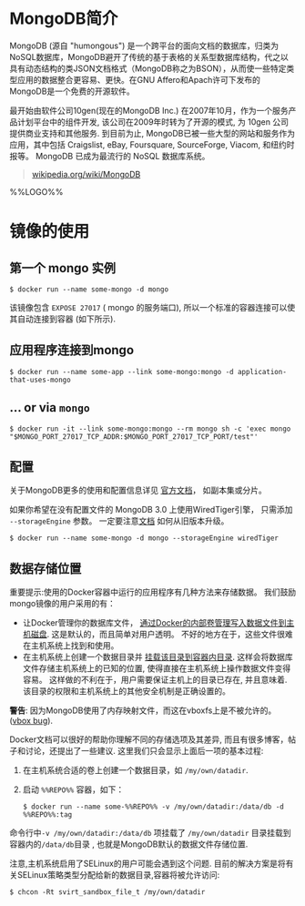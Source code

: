 # MongoDB简介

MongoDB (源自 "humongous") 是一个跨平台的面向文档的数据库，归类为NoSQL数据库，MongoDB避开了传统的基于表格的关系型数据库结构，代之以具有动态结构的类JSON文档格式（MongoDB称之为BSON），从而使一些特定类型应用的数据整合更容易、更快。在GNU Affero和Apach许可下发布的MongoDB是一个免费的开源软件。

最开始由软件公司10gen(现在的MongoDB Inc.) 在2007年10月，作为一个服务产品计划平台中的组件开发,  该公司在2009年时转为了开源的模式, 为 10gen 公司提供商业支持和其他服务. 到目前为止, MongoDB已被一些大型的网站和服务作为应用，其中包括 Craigslist, eBay, Foursquare, SourceForge, Viacom, 和纽约时报等。 MongoDB 已成为最流行的 NoSQL 数据库系统。

> [wikipedia.org/wiki/MongoDB](https://en.wikipedia.org/wiki/MongoDB)

%%LOGO%%

# 镜像的使用

## 第一个 mongo 实例

```console
$ docker run --name some-mongo -d mongo
```

该镜像包含 `EXPOSE 27017` ( mongo 的服务端口), 所以一个标准的容器连接可以使其自动连接到容器 (如下所示).

## 应用程序连接到mongo

```console
$ docker run --name some-app --link some-mongo:mongo -d application-that-uses-mongo
```

## ... or via `mongo`

```console
$ docker run -it --link some-mongo:mongo --rm mongo sh -c 'exec mongo "$MONGO_PORT_27017_TCP_ADDR:$MONGO_PORT_27017_TCP_PORT/test"'
```

## 配置

关于MongoDB更多的使用和配置信息详见 [官方文档](http://docs.mongodb.org/manual/)， 如副本集或分片。

如果你希望在没有配置文件的 MongoDB 3.0 上使用WiredTiger引擎， 只需添加 `--storageEngine` 参数。 一定要注意[文档](http://docs.mongodb.org/manual/release-notes/3.0-upgrade/#change-storage-engine-to-wiredtiger) 如何从旧版本升级。

```console
$ docker run --name some-mongo -d mongo --storageEngine wiredTiger
```

## 数据存储位置

重要提示:使用的Docker容器中运行的应用程序有几种方法来存储数据。 我们鼓励mongo镜像的用户采用的有：

-	让Docker管理你的数据库文件， [通过Docker的内部卷管理写入数据文件到主机磁盘](https://docs.docker.com/userguide/dockervolumes/#adding-a-data-volume). 这是默认的，而且简单对用户透明。 不好的地方在于，这些文件很难在主机系统上找到和使用。
-	在主机系统上创建一个数据目录并 [挂载该目录到容器内目录](https://docs.docker.com/userguide/dockervolumes/#mount-a-host-directory-as-a-data-volume). 这样会将数据库文件存储主机系统上的已知的位置, 使得直接在主机系统上操作数据文件变得容易。 这样做的不利在于，用户需要保证主机上的目录已存在, 并且意味着. 该目录的权限和主机系统上的其他安全机制是正确设置的。

**警告**: 因为MongoDB使用了内存映射文件，而这在vboxfs上是不被允许的。 ([vbox bug](https://www.virtualbox.org/ticket/819)).

Docker文档可以很好的帮助你理解不同的存储选项及其差异, 而且有很多博客，帖子和讨论，还提出了一些建议. 这里我们只会显示上面后一项的基本过程:

1.	在主机系统合适的卷上创建一个数据目录，如 `/my/own/datadir`.
2.	启动 `%%REPO%%` 容器，如下：

	```console
	$ docker run --name some-%%REPO%% -v /my/own/datadir:/data/db -d %%REPO%%:tag
	```

命令行中`-v /my/own/datadir:/data/db` 项挂载了 `/my/own/datadir` 目录挂载到容器内的`/data/db`目录 , 也就是MongoDB默认的数据文件存储位置.

注意,主机系统启用了SELinux的用户可能会遇到这个问题. 目前的解决方案是将有关SELinux策略类型分配给新的数据目录,容器将被允许访问:

```console
$ chcon -Rt svirt_sandbox_file_t /my/own/datadir
```


